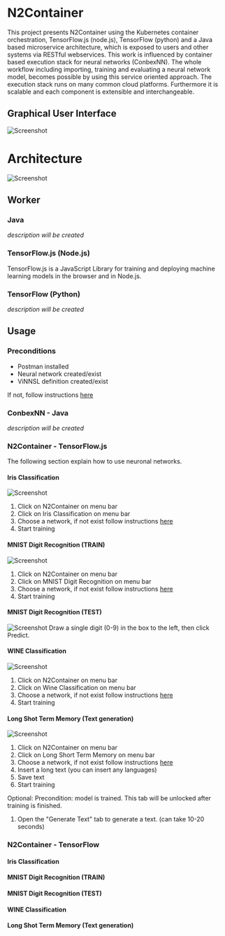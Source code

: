 # N2Container
This project presents N2Container
using the Kubernetes container orchestration, TensorFlow.js (node.js), TensorFlow (python)
and a Java based microservice architecture,
which is exposed to users and other systems via RESTful webservices. 
This work is influenced by container based execution stack for neural networks (ConbexNN).
The whole workflow
including importing, training and evaluating a neural network model, becomes
possible by using this service oriented approach. The execution stack runs
on many common cloud platforms. Furthermore it is scalable and each component is
extensible and interchangeable.
## Graphical User Interface
![Screenshot](img/ui_overview.png)

# Architecture
![Screenshot](img/architecture_overview.png)


## Worker
### Java
*description will be created*
### TensorFlow.js (Node.js)
TensorFlow.js is a JavaScript Library for training and deploying machine learning models in the browser and in Node.js.


### TensorFlow (Python)
*description will be created*

## Usage
### Preconditions
* Postman installed
* Neural network created/exist
* ViNNSL definition created/exist

If not, follow instructions [here](https://github.com/MatthiasS3/N2Container#postman{:target="_blank"})
### ConbexNN - Java
*description will be created*
### N2Container - TensorFlow.js
The following section explain how to use neuronal networks.

#### Iris Classification
![Screenshot](img/tfjs_iris.png)
1. Click on N2Container on menu bar
2. Click on Iris Classification on menu bar
3. Choose a network, if not exist follow instructions [here](https://github.com/MatthiasS3/N2Container#postman{:target="_blank"}) 
4. Start training

#### MNIST Digit Recognition (TRAIN)
![Screenshot](img/tfjs_mnist_train.png)
1. Click on N2Container on menu bar
2. Click on MNIST Digit Recognition on menu bar
3. Choose a network, if not exist follow instructions [here](https://github.com/MatthiasS3/N2Container#postman{:target="_blank"}) 
4. Start training

#### MNIST Digit Recognition (TEST)
![Screenshot](img/tfjs_mnist_test.png)
Draw a single digit (0-9) in the box to the left, then click Predict.

#### WINE Classification
![Screenshot](img/tfjs_wine.png)
1. Click on N2Container on menu bar
2. Click on Wine Classification on menu bar
3. Choose a network, if not exist follow instructions [here](https://github.com/MatthiasS3/N2Container#postman{:target="_blank"}) 
4. Start training

#### Long Shot Term Memory (Text generation)
![Screenshot](img/tfjs_lstm.png)
1. Click on N2Container on menu bar
2. Click on Long Short Term Memory on menu bar
3. Choose a network, if not exist follow instructions [here](https://github.com/MatthiasS3/N2Container#postman{:target="_blank"}) 
4. Insert a long text (you can insert any languages)
5. Save text
6. Start training

Optional:
Precondition: model is trained.
This tab will be unlocked after training is finished.
1. Open the "Generate Text" tab to generate a text. (can take 10-20 seconds)

### N2Container - TensorFlow
#### Iris Classification

#### MNIST Digit Recognition (TRAIN)

#### MNIST Digit Recognition (TEST)

#### WINE Classification

#### Long Shot Term Memory (Text generation)

